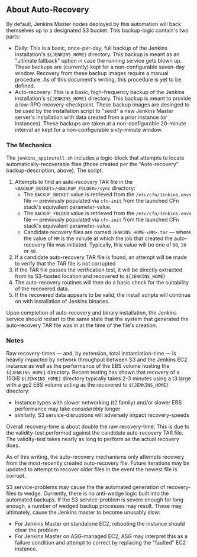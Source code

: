 ## About Auto-Recovery

By default, Jenkins Master nodes deployed by this automation will back themselves up to a designated S3 bucket. This backup-logic contain's two parts:

* Daily: This is a basic, once-per-day, full backup of the Jenkins installation's `${JENKINS_HOME}` directory. This backup is meant as an "ultimate fallback" option in case the running service gets blown up. These backups are (currently) kept for a non-configurable seven-day window. Recovery from these backup images require a manual procedure. As of this document's writing, this procedure is yet to be defined.
* Auto-recovery: This is a basic, high-frequency backup of the Jenkins installation's `${JENKINS_HOME}` directory. This backup is meant to provide a low-RPO recovery-checkpoint. These backup images are desinged to be used by the installation script to "seed" a new Jenkins Master server's installation with data created from a prior instance (or instances). These backups are taken at a non-configurable 20-minute interval an kept for a non-configurable sixty-minute window.

### The Mechanics

The `jenkins_appinstall.sh` includes a logic-block that attempts to locate automatically-recoverable files (those created per the "Auto-recovery" backup-description, above). The script:

1. Attempts to find an auto-recovery TAR file in the `<BACKUP_BUCKET>/<BACKUP_FOLDER>/sync` directory:
    * The `BACKUP_BUCKET` value is retrieved from the `/etc/cfn/Jenkins.envs` file &mdash; previously populated via `cfn-init` from the launched CFn stack's equivalent parameter-value.
    * The `BACKUP_FOLDER` value is retrieved from the `/etc/cfn/Jenkins.envs` file &mdash; previously populated via `cfn-init` from the launched CFn stack's equivalent parameter-value.
    * Candidate recovery files are named `JENKINS_HOME-<MM>.tar` &mdash; where the value of `MM` is the minute at which the job that created the auto-recovery file was initiated. Typically, this value will be one of `00`, `20` or `40`.
1. If a candidate auto-recovery TAR file is found, an attempt will be made to verify that the TAR file is not corrupted
1. If the TAR file passes the verification test, it will be directly extracted from its S3-hosted location and recovered to `${JENKINS_HOME}`
1. The auto-recovery routines will then do a basic check for the suitability of the recovered data.
1. If the recovered data appears to be valid, the install scripts will continue on with installation of Jenkins binaries.

Upon completion of auto-recovery and binary installation, the Jenkins service should restart to the same state that the system that generated the auto-recovery TAR file was in at the time of the file's creation.

### Notes

Raw recovery-times &mdash; and, by extension, total instantiation-time &mdash; is heavily impacted by network throughput between S3 and the Jenkins EC2 instance as well as the performance of the EBS volume hosting the `${JENKINS_HOME}` directory. Recent testing has shown that recovery of a 15GiB `${JENKINS_HOME}` directory typically takes 2-3 minutes using a t3.large with a gp2 EBS volume acting as the recovered to `${JENKINS_HOME}` directory:
* Instance types with slower networking (t2 family) and/or slower EBS performance may take _considerably_ longer
* similarly, S3 service-disruptions will adversely impact recovery-speeds

Overall recovery-time is about double the raw recovery-time. This is due to the validity-test performed against the candidate auto-recovery TAR file. The validity-test takes nearly as long to perform as the actual recovery does.

As of this writing, the auto-recovery mechanisms only attempts recovery from the most-recently created auto-recovery file. Future iterations may be updated to attempt to recover older files in the event the newest file is corrupt.

S3 service-problems may cause the the automated generation of recovery-files to wedge. Currently, there is no anti-wedge logic built into the automated backups. If the S3 service-problem is severe enough for long enough, a number of wedged backup processes may result. These may, ultimately, cause the Jenkins master to become unusably slow:
* For Jenkins Master on standalone EC2, rebooting the instance should clear the problem
* For Jenkins Master on ASG-managed EC2, ASG may interpret this as a failure condition and attempt to correct by replacing the "faulted" EC2 instance.

